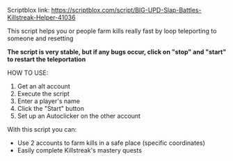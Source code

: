 Scriptblox link: https://scriptblox.com/script/BIG-UPD-Slap-Battles-Killstreak-Helper-41036

This script helps you or people farm kills really fast by loop teleporting to someone and resetting

**The script is very stable, but if any bugs occur, click on "stop" and "start" to restart the teleportation**

HOW TO USE:

1. Get an alt account
2. Execute the script
3. Enter a player's name
4. Click the "Start" button
5. Set up an Autoclicker on the other account

With this script you can:

- Use 2 accounts to farm kills in a safe place (specific coordinates) 
- Easily complete Killstreak's mastery quests
